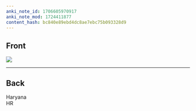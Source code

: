 ```yaml
---
anki_note_id: 1706605970917
anki_note_mod: 1724411877
content_hash: bc840e89ebd4dc8ae7ebc75b093328d9
---
```


## Front

![](HR.png)

<hr/>

## Back

Haryana  
HR